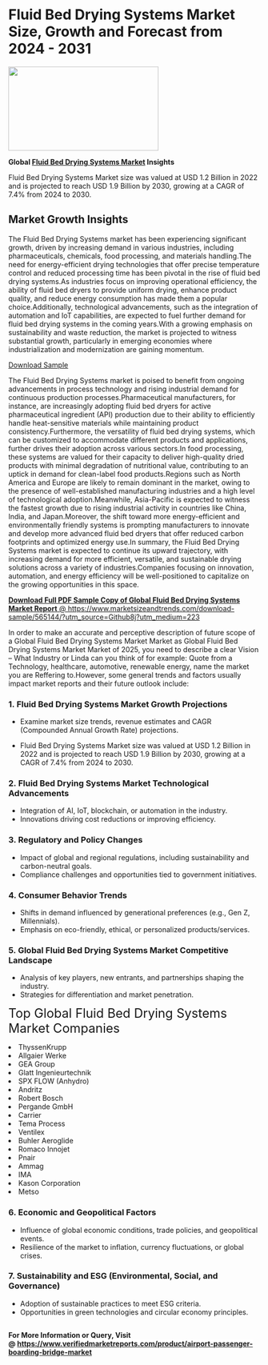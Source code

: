 <H1>Fluid Bed Drying Systems Market Size, Growth and Forecast from 2024 - 2031</H1><img class="aligncenter size-medium wp-image-584254" src="https://thirdeyenews.in/wp-content/uploads/2024/09/Global-Market-Research-300x168.jpeg" alt="" width="300" height="168" /><p><strong>Global&nbsp;<a href="https://www.marketsizeandtrends.com/download-sample/565144/?utm_source=Github8j?utm_medium=223">Fluid Bed Drying Systems Market</a> Insights</strong></p><p>Fluid Bed Drying Systems Market size was valued at USD 1.2 Billion in 2022 and is projected to reach USD 1.9 Billion by 2030, growing at a CAGR of 7.4% from 2024 to 2030.</p><p><h2>Market Growth Insights</h2> <p>The Fluid Bed Drying Systems market has been experiencing significant growth, driven by increasing demand in various industries, including pharmaceuticals, chemicals, food processing, and materials handling.The need for energy-efficient drying technologies that offer precise temperature control and reduced processing time has been pivotal in the rise of fluid bed drying systems.As industries focus on improving operational efficiency, the ability of fluid bed dryers to provide uniform drying, enhance product quality, and reduce energy consumption has made them a popular choice.Additionally, technological advancements, such as the integration of automation and IoT capabilities, are expected to fuel further demand for fluid bed drying systems in the coming years.With a growing emphasis on sustainability and waste reduction, the market is projected to witness substantial growth, particularly in emerging economies where industrialization and modernization are gaining momentum.</p> <p><a href="#">Download Sample</a></p> <p>The Fluid Bed Drying Systems market is poised to benefit from ongoing advancements in process technology and rising industrial demand for continuous production processes.Pharmaceutical manufacturers, for instance, are increasingly adopting fluid bed dryers for active pharmaceutical ingredient (API) production due to their ability to efficiently handle heat-sensitive materials while maintaining product consistency.Furthermore, the versatility of fluid bed drying systems, which can be customized to accommodate different products and applications, further drives their adoption across various sectors.In food processing, these systems are valued for their capacity to deliver high-quality dried products with minimal degradation of nutritional value, contributing to an uptick in demand for clean-label food products.Regions such as North America and Europe are likely to remain dominant in the market, owing to the presence of well-established manufacturing industries and a high level of technological adoption.Meanwhile, Asia-Pacific is expected to witness the fastest growth due to rising industrial activity in countries like China, India, and Japan.Moreover, the shift toward more energy-efficient and environmentally friendly systems is prompting manufacturers to innovate and develop more advanced fluid bed dryers that offer reduced carbon footprints and optimized energy use.In summary, the Fluid Bed Drying Systems market is expected to continue its upward trajectory, with increasing demand for more efficient, versatile, and sustainable drying solutions across a variety of industries.Companies focusing on innovation, automation, and energy efficiency will be well-positioned to capitalize on the growing opportunities in this space.</p> <p><a href="#"></p><p><span class=""><strong>Download Full PDF Sample Copy of Global Fluid Bed Drying Systems Market Report</strong> @ <a href="https://www.marketsizeandtrends.com/download-sample/565144/?utm_source=Github8j?utm_medium=223" target="_blank">https://www.marketsizeandtrends.com/download-sample/565144/?utm_source=Github8j?utm_medium=223</a></span></p><p>In order to make an accurate and perceptive description of future scope of a Global&nbsp;Fluid Bed Drying Systems Market Market as Global&nbsp;Fluid Bed Drying Systems Market Market of 2025, you need to describe a clear Vision &ndash; What Industry or Linda can you think of for example: Quote from a Technology, healthcare, automotive, renewable energy, name the market you are Reffering to.However, some general trends and factors usually impact market reports and their future outlook include:</p><h3>1.&nbsp;<strong>Fluid Bed Drying Systems Market Growth Projections</strong></h3><ul><li>Examine market size trends, revenue estimates and CAGR (Compounded Annual Growth Rate) projections.</li><li><p>Fluid Bed Drying Systems Market size was valued at USD 1.2 Billion in 2022 and is projected to reach USD 1.9 Billion by 2030, growing at a CAGR of 7.4% from 2024 to 2030.</p></li></ul><h3>2.&nbsp;<strong>Fluid Bed Drying Systems Market Technological Advancements</strong></h3><ul><li>Integration of AI, IoT, blockchain, or automation in the industry.</li><li>Innovations driving cost reductions or improving efficiency.</li></ul><h3>3.&nbsp;<strong>Regulatory and Policy Changes</strong></h3><ul><li>Impact of global and regional regulations, including sustainability and carbon-neutral goals.</li><li>Compliance challenges and opportunities tied to government initiatives.</li></ul><h3>4.&nbsp;<strong>Consumer Behavior Trends</strong></h3><ul><li>Shifts in demand influenced by generational preferences (e.g., Gen Z, Millennials).</li><li>Emphasis on eco-friendly, ethical, or personalized products/services.</li></ul><h3>5.&nbsp;<strong>Global Fluid Bed Drying Systems Market Competitive Landscape</strong></h3><ul><li>Analysis of key players, new entrants, and partnerships shaping the industry.</li><li>Strategies for differentiation and market penetration.</li></ul><p data-pm-slice="1 1 []"><span style="color: inherit; font-family: inherit; font-size: 25px;">Top Global Fluid Bed Drying Systems Market Companies</span></p><div class="" data-test-id=""><p><li>ThyssenKrupp</li><li> Allgaier Werke</li><li> GEA Group</li><li> Glatt Ingenieurtechnik</li><li> SPX FLOW (Anhydro)</li><li> Andritz</li><li> Robert Bosch</li><li> Pergande GmbH</li><li> Carrier</li><li> Tema Process</li><li> Ventilex</li><li> Buhler Aeroglide</li><li> Romaco Innojet</li><li> Pnair</li><li> Ammag</li><li> IMA</li><li> Kason Corporation</li><li> Metso</li></p></div><h3>6.&nbsp;<strong>Economic and Geopolitical Factors</strong></h3><ul><li>Influence of global economic conditions, trade policies, and geopolitical events.</li><li>Resilience of the market to inflation, currency fluctuations, or global crises.</li></ul><h3>7.&nbsp;<strong>Sustainability and ESG (Environmental, Social, and Governance)</strong></h3><ul><li>Adoption of sustainable practices to meet ESG criteria.</li><li>Opportunities in green technologies and circular economy principles.</li></ul><h2><strong style="font-size: 14px;">For More Information or Query, Visit @&nbsp;</strong><a style="background-color: #ffffff; font-size: 14px;" href="https://www.marketsizeandtrends.com/report/fluid-bed-drying-systems-market/" target="_blank">https://www.verifiedmarketreports.com/product/airport-passenger-boarding-bridge-market</a></h2>